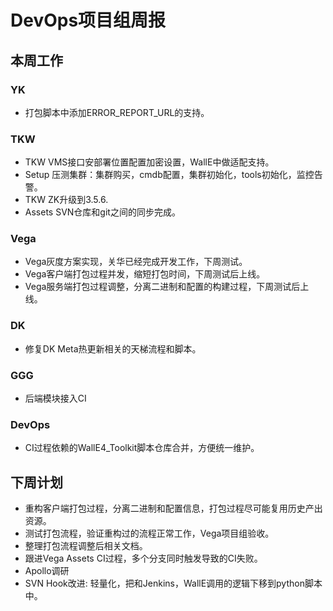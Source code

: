 # DevOps项目组周报

## 本周工作

### YK

* 打包脚本中添加ERROR_REPORT_URL的支持。

### TKW

* TKW VMS接口安部署位置配置加密设置，WallE中做适配支持。
* Setup 压测集群：集群购买，cmdb配置，集群初始化，tools初始化，监控告警。
* TKW ZK升级到3.5.6.
* Assets SVN仓库和git之间的同步完成。 

### Vega

* Vega灰度方案实现，关华已经完成开发工作，下周测试。
* Vega客户端打包过程并发，缩短打包时间，下周测试后上线。
* Vega服务端打包过程调整，分离二进制和配置的构建过程，下周测试后上线。

### DK

* 修复DK Meta热更新相关的天梯流程和脚本。

### GGG

* 后端模块接入CI

### DevOps

* CI过程依赖的WallE4_Toolkit脚本仓库合并，方便统一维护。

## 下周计划

* 重构客户端打包过程，分离二进制和配置信息，打包过程尽可能复用历史产出资源。
* 测试打包流程，验证重构过的流程正常工作，Vega项目组验收。
* 整理打包流程调整后相关文档。
* 跟进Vega Assets CI过程，多个分支同时触发导致的CI失败。
* Apollo调研
* SVN Hook改进: 轻量化，把和Jenkins，WallE调用的逻辑下移到python脚本中。
